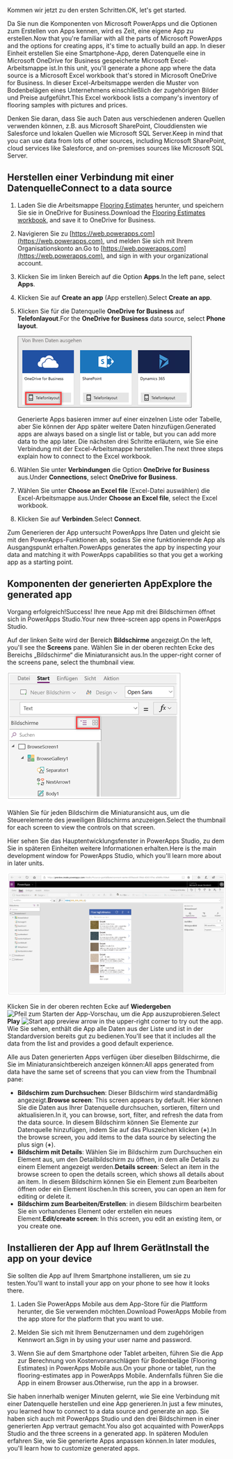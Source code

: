 <span data-ttu-id="79978-101">Kommen wir jetzt zu den ersten Schritten.</span><span class="sxs-lookup"><span data-stu-id="79978-101">OK, let's get started.</span></span>

<span data-ttu-id="79978-102">Da Sie nun die Komponenten von Microsoft PowerApps und die Optionen zum Erstellen von Apps kennen, wird es Zeit, eine eigene App zu erstellen.</span><span class="sxs-lookup"><span data-stu-id="79978-102">Now that you're familiar with all the parts of Microsoft PowerApps and the options for creating apps, it's time to actually build an app.</span></span> <span data-ttu-id="79978-103">In dieser Einheit erstellen Sie eine Smartphone-App, deren Datenquelle eine in Microsoft OneDrive for Business gespeicherte Microsoft Excel-Arbeitsmappe ist.</span><span class="sxs-lookup"><span data-stu-id="79978-103">In this unit, you'll generate a phone app where the data source is a Microsoft Excel workbook that's stored in Microsoft OneDrive for Business.</span></span> <span data-ttu-id="79978-104">In dieser Excel-Arbeitsmappe werden die Muster von Bodenbelägen eines Unternehmens einschließlich der zugehörigen Bilder und Preise aufgeführt.</span><span class="sxs-lookup"><span data-stu-id="79978-104">This Excel workbook lists a company's inventory of flooring samples with pictures and prices.</span></span>

<span data-ttu-id="79978-105">Denken Sie daran, dass Sie auch Daten aus verschiedenen anderen Quellen verwenden können, z.B. aus Microsoft SharePoint, Clouddiensten wie Salesforce und lokalen Quellen wie Microsoft SQL Server.</span><span class="sxs-lookup"><span data-stu-id="79978-105">Keep in mind that you can use data from lots of other sources, including Microsoft SharePoint, cloud services like Salesforce, and on-premises sources like Microsoft SQL Server.</span></span>

## <a name="connect-to-a-data-source"></a><span data-ttu-id="79978-106">Herstellen einer Verbindung mit einer Datenquelle</span><span class="sxs-lookup"><span data-stu-id="79978-106">Connect to a data source</span></span>

1. <span data-ttu-id="79978-107">Laden Sie die Arbeitsmappe [Flooring Estimates](https://az787822.vo.msecnd.net/documentation/get-started-from-data/FlooringEstimates.xlsx) herunter, und speichern Sie sie in OneDrive for Business.</span><span class="sxs-lookup"><span data-stu-id="79978-107">Download the [Flooring Estimates workbook](https://az787822.vo.msecnd.net/documentation/get-started-from-data/FlooringEstimates.xlsx), and save it to OneDrive for Business.</span></span>

1. <span data-ttu-id="79978-108">Navigieren Sie zu [https://web.powerapps.com](https://web.powerapps.com), und melden Sie sich mit Ihrem Organisationskonto an.</span><span class="sxs-lookup"><span data-stu-id="79978-108">Go to [https://web.powerapps.com](https://web.powerapps.com), and sign in with your organizational account.</span></span>

1. <span data-ttu-id="79978-109">Klicken Sie im linken Bereich auf die Option **Apps**.</span><span class="sxs-lookup"><span data-stu-id="79978-109">In the left pane, select **Apps**.</span></span>

1. <span data-ttu-id="79978-110">Klicken Sie auf **Create an app** (App erstellen).</span><span class="sxs-lookup"><span data-stu-id="79978-110">Select **Create an app**.</span></span>

1. <span data-ttu-id="79978-111">Klicken Sie für die Datenquelle **OneDrive for Business** auf **Telefonlayout**.</span><span class="sxs-lookup"><span data-stu-id="79978-111">For the **OneDrive for Business** data source, select **Phone layout**.</span></span>

    ![Smartphone-App aus SharePoint-Liste](../media/powerapps-start-excel.png)

    <span data-ttu-id="79978-113">Generierte Apps basieren immer auf einer einzelnen Liste oder Tabelle, aber Sie können der App später weitere Daten hinzufügen.</span><span class="sxs-lookup"><span data-stu-id="79978-113">Generated apps are always based on a single list or table, but you can add more data to the app later.</span></span> <span data-ttu-id="79978-114">Die nächsten drei Schritte erläutern, wie Sie eine Verbindung mit der Excel-Arbeitsmappe herstellen.</span><span class="sxs-lookup"><span data-stu-id="79978-114">The next three steps explain how to connect to the Excel workbook.</span></span>

1. <span data-ttu-id="79978-115">Wählen Sie unter **Verbindungen** die Option **OneDrive for Business** aus.</span><span class="sxs-lookup"><span data-stu-id="79978-115">Under **Connections**, select **OneDrive for Business**.</span></span>
1. <span data-ttu-id="79978-116">Wählen Sie unter **Choose an Excel file** (Excel-Datei auswählen) die Excel-Arbeitsmappe aus.</span><span class="sxs-lookup"><span data-stu-id="79978-116">Under **Choose an Excel file**, select the Excel workbook.</span></span>
1. <span data-ttu-id="79978-117">Klicken Sie auf **Verbinden**.</span><span class="sxs-lookup"><span data-stu-id="79978-117">Select **Connect**.</span></span>

<span data-ttu-id="79978-118">Zum Generieren der App untersucht PowerApps Ihre Daten und gleicht sie mit den PowerApps-Funktionen ab, sodass Sie eine funktionierende App als Ausgangspunkt erhalten.</span><span class="sxs-lookup"><span data-stu-id="79978-118">PowerApps generates the app by inspecting your data and matching it with PowerApps capabilities so that you get a working app as a starting point.</span></span>

## <a name="explore-the-generated-app"></a><span data-ttu-id="79978-119">Komponenten der generierten App</span><span class="sxs-lookup"><span data-stu-id="79978-119">Explore the generated app</span></span>
<span data-ttu-id="79978-120">Vorgang erfolgreich!</span><span class="sxs-lookup"><span data-stu-id="79978-120">Success!</span></span> <span data-ttu-id="79978-121">Ihre neue App mit drei Bildschirmen öffnet sich in PowerApps Studio.</span><span class="sxs-lookup"><span data-stu-id="79978-121">Your new three-screen app opens in PowerApps Studio.</span></span>

<span data-ttu-id="79978-122">Auf der linken Seite wird der Bereich **Bildschirme** angezeigt.</span><span class="sxs-lookup"><span data-stu-id="79978-122">On the left, you'll see the **Screens** pane.</span></span> <span data-ttu-id="79978-123">Wählen Sie in der oberen rechten Ecke des Bereichs „Bildschirme“ die Miniaturansicht aus.</span><span class="sxs-lookup"><span data-stu-id="79978-123">In the upper-right corner of the screens pane, select the thumbnail view.</span></span>

![Umschalten zwischen den Ansichten](../media/Powerapps-app-nav.png)

<span data-ttu-id="79978-125">Wählen Sie für jeden Bildschirm die Miniaturansicht aus, um die Steuerelemente des jeweiligen Bildschirms anzuzeigen.</span><span class="sxs-lookup"><span data-stu-id="79978-125">Select the thumbnail for each screen to view the controls on that screen.</span></span> 

<span data-ttu-id="79978-126">Hier sehen Sie das Hauptentwicklungsfenster in PowerApps Studio, zu dem Sie in späteren Einheiten weitere Informationen erhalten.</span><span class="sxs-lookup"><span data-stu-id="79978-126">Here is the main development window for PowerApps Studio, which you'll learn more about in later units.</span></span>

![Die generierte App](../media/powerapps-full-screen2.png)

<span data-ttu-id="79978-128">Klicken Sie in der oberen rechten Ecke auf **Wiedergeben** ![Pfeil zum Starten der App-Vorschau](../media/powerapps-arrow.png), um die App auszuprobieren.</span><span class="sxs-lookup"><span data-stu-id="79978-128">Select **Play** ![Start app preview arrow](../media/powerapps-arrow.png) in the upper-right corner to try out the app.</span></span> <span data-ttu-id="79978-129">Wie Sie sehen, enthält die App alle Daten aus der Liste und ist in der Standardversion bereits gut zu bedienen.</span><span class="sxs-lookup"><span data-stu-id="79978-129">You'll see that it includes all the data from the list and provides a good default experience.</span></span>

<span data-ttu-id="79978-130">Alle aus Daten generierten Apps verfügen über dieselben Bildschirme, die Sie im Miniaturansichtbereich anzeigen können:</span><span class="sxs-lookup"><span data-stu-id="79978-130">All apps generated from data have the same set of screens that you can view from the Thumbnail pane:</span></span>

* <span data-ttu-id="79978-131">**Bildschirm zum Durchsuchen**: Dieser Bildschirm wird standardmäßig angezeigt.</span><span class="sxs-lookup"><span data-stu-id="79978-131">**Browse screen**: This screen appears by default.</span></span> <span data-ttu-id="79978-132">Hier können Sie die Daten aus Ihrer Datenquelle durchsuchen, sortieren, filtern und aktualisieren.</span><span class="sxs-lookup"><span data-stu-id="79978-132">In it, you can browse, sort, filter, and refresh the data from the data source.</span></span> <span data-ttu-id="79978-133">In diesem Bildschirm können Sie Elemente zur Datenquelle hinzufügen, indem Sie auf das Pluszeichen klicken (**+**).</span><span class="sxs-lookup"><span data-stu-id="79978-133">In the browse screen, you add items to the data source by selecting the plus sign (**+**).</span></span>
* <span data-ttu-id="79978-134">**Bildschirm mit Details**: Wählen Sie im Bildschirm zum Durchsuchen ein Element aus, um den Detailbildschirm zu öffnen, in dem alle Details zu einem Element angezeigt werden.</span><span class="sxs-lookup"><span data-stu-id="79978-134">**Details screen**: Select an item in the browse screen to open the details screen, which shows all details about an item.</span></span> <span data-ttu-id="79978-135">In diesem Bildschirm können Sie ein Element zum Bearbeiten öffnen oder ein Element löschen.</span><span class="sxs-lookup"><span data-stu-id="79978-135">In this screen, you can open an item for editing or delete it.</span></span>
* <span data-ttu-id="79978-136">**Bildschirm zum Bearbeiten/Erstellen**: in diesem Bildschirm bearbeiten Sie ein vorhandenes Element oder erstellen ein neues Element.</span><span class="sxs-lookup"><span data-stu-id="79978-136">**Edit/create screen**: In this screen, you edit an existing item, or you create one.</span></span>

## <a name="install-the-app-on-your-device"></a><span data-ttu-id="79978-137">Installieren der App auf Ihrem Gerät</span><span class="sxs-lookup"><span data-stu-id="79978-137">Install the app on your device</span></span>
<span data-ttu-id="79978-138">Sie sollten die App auf Ihrem Smartphone installieren, um sie zu testen.</span><span class="sxs-lookup"><span data-stu-id="79978-138">You'll want to install your app on your phone to see how it looks there.</span></span>

1. <span data-ttu-id="79978-139">Laden Sie PowerApps Mobile aus dem App-Store für die Plattform herunter, die Sie verwenden möchten.</span><span class="sxs-lookup"><span data-stu-id="79978-139">Download PowerApps Mobile from the app store for the platform that you want to use.</span></span>

2. <span data-ttu-id="79978-140">Melden Sie sich mit Ihrem Benutzernamen und dem zugehörigen Kennwort an.</span><span class="sxs-lookup"><span data-stu-id="79978-140">Sign in by using your user name and password.</span></span>

3. <span data-ttu-id="79978-141">Wenn Sie auf dem Smartphone oder Tablet arbeiten, führen Sie die App zur Berechnung von Kostenvoranschlägen für Bodenbeläge (Flooring Estimates) in PowerApps Mobile aus.</span><span class="sxs-lookup"><span data-stu-id="79978-141">On your phone or tablet, run the flooring-estimates app in PowerApps Mobile.</span></span> <span data-ttu-id="79978-142">Andernfalls führen Sie die App in einem Browser aus.</span><span class="sxs-lookup"><span data-stu-id="79978-142">Otherwise, run the app in a browser.</span></span>

<span data-ttu-id="79978-143">Sie haben innerhalb weniger Minuten gelernt, wie Sie eine Verbindung mit einer Datenquelle herstellen und eine App generieren.</span><span class="sxs-lookup"><span data-stu-id="79978-143">In just a few minutes, you learned how to connect to a data source and generate an app.</span></span> <span data-ttu-id="79978-144">Sie haben sich auch mit PowerApps Studio und den drei Bildschirmen in einer generierten App vertraut gemacht.</span><span class="sxs-lookup"><span data-stu-id="79978-144">You also got acquainted with PowerApps Studio and the three screens in a generated app.</span></span> <span data-ttu-id="79978-145">In späteren Modulen erfahren Sie, wie Sie generierte Apps anpassen können.</span><span class="sxs-lookup"><span data-stu-id="79978-145">In later modules, you'll learn how to customize generated apps.</span></span>